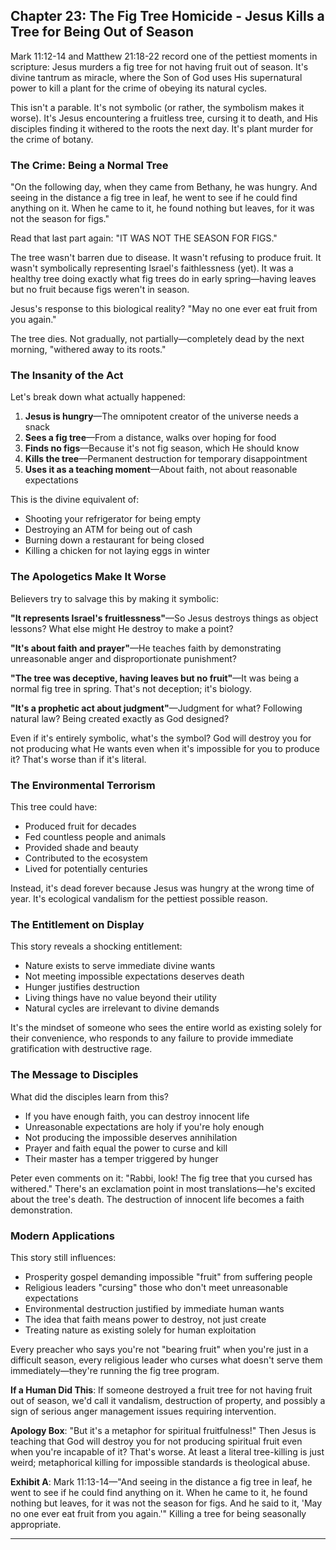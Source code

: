 ## Chapter 23: The Fig Tree Homicide - Jesus Kills a Tree for Being Out of Season

Mark 11:12-14 and Matthew 21:18-22 record one of the pettiest moments in scripture: Jesus murders a fig tree for not having fruit out of season. It's divine tantrum as miracle, where the Son of God uses His supernatural power to kill a plant for the crime of obeying its natural cycles.

This isn't a parable. It's not symbolic (or rather, the symbolism makes it worse). It's Jesus encountering a fruitless tree, cursing it to death, and His disciples finding it withered to the roots the next day. It's plant murder for the crime of botany.

### The Crime: Being a Normal Tree

"On the following day, when they came from Bethany, he was hungry. And seeing in the distance a fig tree in leaf, he went to see if he could find anything on it. When he came to it, he found nothing but leaves, for it was not the season for figs."

Read that last part again: "IT WAS NOT THE SEASON FOR FIGS."

The tree wasn't barren due to disease. It wasn't refusing to produce fruit. It wasn't symbolically representing Israel's faithlessness (yet). It was a healthy tree doing exactly what fig trees do in early spring—having leaves but no fruit because figs weren't in season.

Jesus's response to this biological reality? "May no one ever eat fruit from you again."

The tree dies. Not gradually, not partially—completely dead by the next morning, "withered away to its roots."

### The Insanity of the Act

Let's break down what actually happened:

1. **Jesus is hungry**—The omnipotent creator of the universe needs a snack
2. **Sees a fig tree**—From a distance, walks over hoping for food
3. **Finds no figs**—Because it's not fig season, which He should know
4. **Kills the tree**—Permanent destruction for temporary disappointment
5. **Uses it as a teaching moment**—About faith, not about reasonable expectations

This is the divine equivalent of:
- Shooting your refrigerator for being empty
- Destroying an ATM for being out of cash
- Burning down a restaurant for being closed
- Killing a chicken for not laying eggs in winter

### The Apologetics Make It Worse

Believers try to salvage this by making it symbolic:

**"It represents Israel's fruitlessness"**—So Jesus destroys things as object lessons? What else might He destroy to make a point?

**"It's about faith and prayer"**—He teaches faith by demonstrating unreasonable anger and disproportionate punishment?

**"The tree was deceptive, having leaves but no fruit"**—It was being a normal fig tree in spring. That's not deception; it's biology.

**"It's a prophetic act about judgment"**—Judgment for what? Following natural law? Being created exactly as God designed?

Even if it's entirely symbolic, what's the symbol? God will destroy you for not producing what He wants even when it's impossible for you to produce it? That's worse than if it's literal.

### The Environmental Terrorism

This tree could have:
- Produced fruit for decades
- Fed countless people and animals
- Provided shade and beauty
- Contributed to the ecosystem
- Lived for potentially centuries

Instead, it's dead forever because Jesus was hungry at the wrong time of year. It's ecological vandalism for the pettiest possible reason.

### The Entitlement on Display

This story reveals a shocking entitlement:

- Nature exists to serve immediate divine wants
- Not meeting impossible expectations deserves death  
- Hunger justifies destruction
- Living things have no value beyond their utility
- Natural cycles are irrelevant to divine demands

It's the mindset of someone who sees the entire world as existing solely for their convenience, who responds to any failure to provide immediate gratification with destructive rage.

### The Message to Disciples

What did the disciples learn from this?

- If you have enough faith, you can destroy innocent life
- Unreasonable expectations are holy if you're holy enough
- Not producing the impossible deserves annihilation
- Prayer and faith equal the power to curse and kill
- Their master has a temper triggered by hunger

Peter even comments on it: "Rabbi, look! The fig tree that you cursed has withered." There's an exclamation point in most translations—he's excited about the tree's death. The destruction of innocent life becomes a faith demonstration.

### Modern Applications

This story still influences:

- Prosperity gospel demanding impossible "fruit" from suffering people
- Religious leaders "cursing" those who don't meet unreasonable expectations
- Environmental destruction justified by immediate human wants
- The idea that faith means power to destroy, not just create
- Treating nature as existing solely for human exploitation

Every preacher who says you're not "bearing fruit" when you're just in a difficult season, every religious leader who curses what doesn't serve them immediately—they're running the fig tree program.

**If a Human Did This**: If someone destroyed a fruit tree for not having fruit out of season, we'd call it vandalism, destruction of property, and possibly a sign of serious anger management issues requiring intervention.

**Apology Box**: "But it's a metaphor for spiritual fruitfulness!"
Then Jesus is teaching that God will destroy you for not producing spiritual fruit even when you're incapable of it? That's worse. At least a literal tree-killing is just weird; metaphorical killing for impossible standards is theological abuse.

**Exhibit A**: Mark 11:13-14—"And seeing in the distance a fig tree in leaf, he went to see if he could find anything on it. When he came to it, he found nothing but leaves, for it was not the season for figs. And he said to it, 'May no one ever eat fruit from you again.'" Killing a tree for being seasonally appropriate.

---
